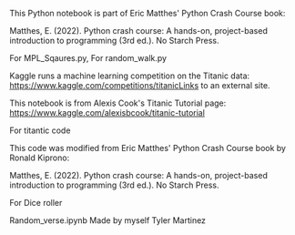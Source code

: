 This Python notebook is part of Eric Matthes' Python Crash Course book:

Matthes, E. (2022). Python crash course: A hands-on, project-based introduction to programming (3rd ed.). No Starch Press.


For MPL_Sqaures.py, For random_walk.py


Kaggle runs a machine learning competition on the Titanic data: https://www.kaggle.com/competitions/titanicLinks to an external site.

This notebook is from Alexis Cook's Titanic Tutorial page: https://www.kaggle.com/alexisbcook/titanic-tutorial

For titantic code




This code was modified from Eric Matthes' Python Crash Course book by Ronald Kiprono:

Matthes, E. (2022). Python crash course: A hands-on, project-based introduction to programming (3rd ed.). No Starch Press.

For Dice roller


Random_verse.ipynb Made by myself Tyler Martinez
